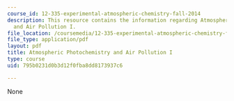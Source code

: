 ```yaml
---
course_id: 12-335-experimental-atmospheric-chemistry-fall-2014
description: This resource contains the information regarding Atmospheric Photochemistry
  and Air Pollution I.
file_location: /coursemedia/12-335-experimental-atmospheric-chemistry-fall-2014/795b0231d0b3d12f0fba8dd8173937c6_MIT12_335F14_Lecture1_1.pdf
file_type: application/pdf
layout: pdf
title: Atmospheric Photochemistry and Air Pollution I
type: course
uid: 795b0231d0b3d12f0fba8dd8173937c6

---
```

None